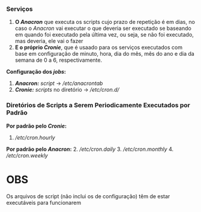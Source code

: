 ### Serviços

1. **O *Anacron*** que executa os scripts cujo prazo de repetição é em dias, no caso o *Anacron* vai executar o que deveria ser executado se baseando em quando foi executado pela última vez, ou seja, se não foi executado, mas deveria, ele vai o fazer
2. **E o próprio *Cronie***, que é usaado para os serviços executados com base em configuração de minuto, hora, dia do mês, mês do ano e dia da semana de 0 a 6, respectivamente.

**Configuração dos *jobs*:**
1. ***Anacron:*** *script* -> */etc/anacrontab*
2. ***Cronie:*** *scripts* no diretório -> */etc/cron.d/*

### Diretórios de Scripts a Serem Periodicamente Executados por Padrão

**Por padrão pelo *Cronie*:**
1.  */etc/cron.hourly*

**Por padrão pelo *Anacron*:**
2. */etc/cron.daily*
3. */etc/cron.monthly*
4. */etc/cron.weekly*

# OBS
Os arquivos de script (não inclui os de configuração) têm de estar executáveis para funcionarem